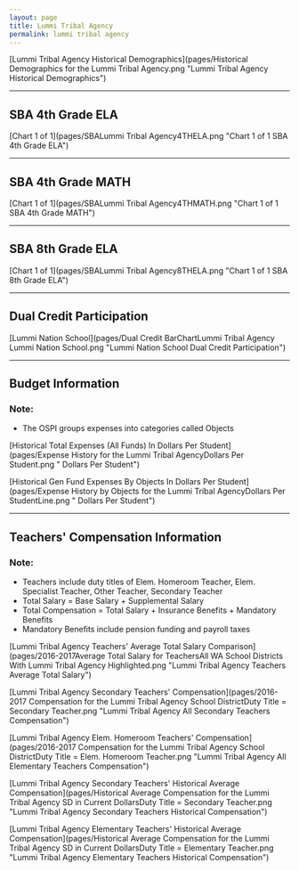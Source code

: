 ```yaml
---
layout: page
title: Lummi Tribal Agency
permalink: lummi tribal agency
---
```



[Lummi Tribal Agency Historical Demographics](pages/Historical Demographics for the Lummi Tribal Agency.png "Lummi Tribal Agency Historical Demographics")

___

## SBA 4th Grade ELA

[Chart 1 of 1](pages/SBALummi Tribal Agency4THELA.png "Chart 1 of 1 SBA 4th Grade ELA")


___

## SBA 4th Grade MATH

[Chart 1 of 1](pages/SBALummi Tribal Agency4THMATH.png "Chart 1 of 1 SBA 4th Grade MATH")


___

## SBA 8th Grade ELA

[Chart 1 of 1](pages/SBALummi Tribal Agency8THELA.png "Chart 1 of 1 SBA 8th Grade ELA")


___

## Dual Credit Participation

[Lummi Nation School](pages/Dual Credit BarChartLummi Tribal Agency Lummi Nation School.png "Lummi Nation School Dual Credit Participation")


___

## Budget Information
### Note:
- The OSPI groups expenses into categories called Objects

[Historical Total Expenses (All Funds) In Dollars Per Student](pages/Expense History for the Lummi Tribal AgencyDollars Per Student.png " Dollars Per Student")

[Historical Gen Fund Expenses By Objects In Dollars Per Student](pages/Expense History by Objects for the Lummi Tribal AgencyDollars Per StudentLine.png " Dollars Per Student")


___

## Teachers' Compensation Information
### Note:
- Teachers include duty titles of Elem. Homeroom Teacher, Elem. Specialist Teacher, Other Teacher, Secondary Teacher
- Total Salary = Base Salary + Supplemental Salary
- Total Compensation = Total Salary + Insurance Benefits + Mandatory Benefits
- Mandatory Benefits include pension funding and payroll taxes

[Lummi Tribal Agency Teachers' Average Total Salary Comparison](pages/2016-2017Average Total Salary for TeachersAll WA School Districts With Lummi Tribal Agency Highlighted.png "Lummi Tribal Agency Teachers Average Total Salary")

[Lummi Tribal Agency Secondary Teachers' Compensation](pages/2016-2017 Compensation for the Lummi Tribal Agency School DistrictDuty Title = Secondary Teacher.png "Lummi Tribal Agency All Secondary Teachers Compensation")

[Lummi Tribal Agency Elem. Homeroom Teachers' Compensation](pages/2016-2017 Compensation for the Lummi Tribal Agency School DistrictDuty Title = Elem. Homeroom Teacher.png "Lummi Tribal Agency All Elementary Teachers Compensation")

[Lummi Tribal Agency Secondary Teachers' Historical Average Compensation](pages/Historical Average Compensation for the Lummi Tribal Agency SD in Current DollarsDuty Title = Secondary Teacher.png "Lummi Tribal Agency Secondary Teachers Historical Compensation")

[Lummi Tribal Agency Elementary Teachers' Historical Average Compensation](pages/Historical Average Compensation for the Lummi Tribal Agency SD in Current DollarsDuty Title = Elementary Teacher.png "Lummi Tribal Agency Elementary Teachers Historical Compensation")

